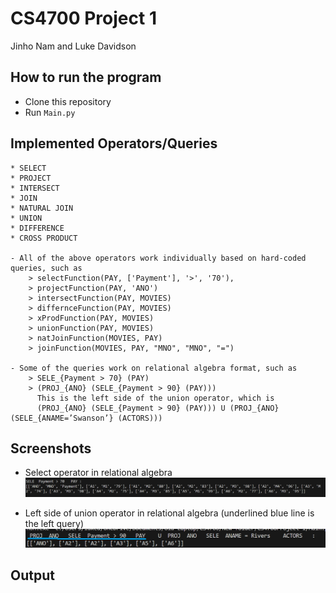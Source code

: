 # CS4700 Project 1
Jinho Nam and Luke Davidson


## How to run the program
- Clone this repository
- Run `Main.py`

## Implemented Operators/Queries
    * SELECT
    * PROJECT
    * INTERSECT
    * JOIN
    * NATURAL JOIN
    * UNION
    * DIFFERENCE
    * CROSS PRODUCT

    - All of the above operators work individually based on hard-coded queries, such as 
        > selectFunction(PAY, ['Payment'], '>', '70'), 
        > projectFunction(PAY, 'ANO')
        > intersectFunction(PAY, MOVIES)
        > differnceFunction(PAY, MOVIES)
        > xProdFunction(PAY, MOVIES)
        > unionFunction(PAY, MOVIES)
        > natJoinFunction(MOVIES, PAY) 
        > joinFunction(MOVIES, PAY, "MNO", "MNO", "=")
    
    - Some of the queries work on relational algebra format, such as
        > SELE_{Payment > 70} (PAY)
        > (PROJ_{ANO} (SELE_{Payment > 90} (PAY)))
          This is the left side of the union operator, which is 
          (PROJ_{ANO} (SELE_{Payment > 90} (PAY))) U (PROJ_{ANO} (SELE_{ANAME=’Swanson’} (ACTORS)))


## Screenshots 
- Select operator in relational algebra
![SELECT-relational-algebra](./images/select-operator.png)

- Left side of union operator in relational algebra
    (underlined blue line is the left query)
![Left-side-of-UNION](./images/left-query-of-union-operator.png)
## Output
